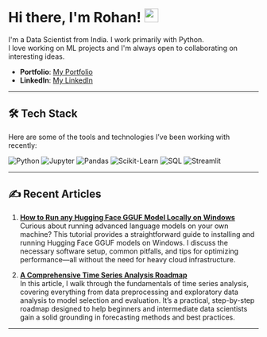 <!--
**YOUR_GITHUB_USERNAME/YOUR_GITHUB_USERNAME** is a special repository name 
that GitHub uses to identify your personal profile README.
-->

# Hi there, I'm Rohan! <img src="https://media.giphy.com/media/hvRJCLFzcasrR4ia7z/giphy.gif" width="28">

I'm a Data Scientist from India. I work primarily with Python.  
I love working on ML projects and I'm always open to collaborating on interesting ideas.

- **Portfolio**: [My Portfolio](https://rohanpatnaik.github.io)
- **LinkedIn**: [My LinkedIn](https://www.linkedin.com/in/rohan-patnaik-88929b159/)

---

## 🛠 Tech Stack

Here are some of the tools and technologies I’ve been working with recently:

![Python](https://img.shields.io/badge/Python-3776AB?style=flat&logo=python&logoColor=white)
![Jupyter](https://img.shields.io/badge/Jupyter-F37626?style=flat&logo=jupyter&logoColor=white)
![Pandas](https://img.shields.io/badge/Pandas-150458?style=flat&logo=pandas&logoColor=white)
![Scikit-Learn](https://img.shields.io/badge/Scikit--Learn-F7931E?style=flat&logo=scikit-learn&logoColor=white)
![SQL](https://img.shields.io/badge/SQL-4479A1?style=flat&logo=amazon-dynamodb&logoColor=white)
![Streamlit](https://img.shields.io/badge/Streamlit-FF4B4B?style=flat&logo=streamlit&logoColor=white)

---

## ✍️ Recent Articles

1. **[How to Run any Hugging Face GGUF Model Locally on Windows](https://medium.com/@rohanpatnaik1997/how-to-run-a-hugging-face-gguf-model-locally-ollama-on-our-windows-machine-1c79b45e483a)**  
   Curious about running advanced language models on your own machine? This tutorial provides a straightforward guide to installing and running Hugging Face GGUF models on Windows. I discuss the necessary software setup, common pitfalls, and tips for optimizing performance—all without the need for heavy cloud infrastructure.

2. **[A Comprehensive Time Series Analysis Roadmap](https://medium.com/@rohanpatnaik1997/your-comprehensive-time-series-analysis-roadmap-911d7549011e)**  
   In this article, I walk through the fundamentals of time series analysis, covering everything from data preprocessing and exploratory data analysis to model selection and evaluation. It’s a practical, step-by-step roadmap designed to help beginners and intermediate data scientists gain a solid grounding in forecasting methods and best practices.
---
